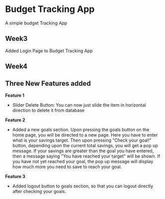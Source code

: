 # Budget Tracking App

A simple budget Tracking App

## Week3
Added Login Page to Budget Tracking App

## Week4

## Three New Features added

**Feature 1** 
* Slider Delete Button: You can now just slide the item in horizontal direction to delete it from database 

**Feature 2** 
* Added a new goals section. Upon pressing the goals button on the home page, you will be directed to a new page. Here you have to enter what is your savings target. Then upon pressing "Check your goal!" button, depending upon the current total savings, you will get a pop up message. If your savings are greater than the goal you have entered, then a message saying "You have reached your target" will be shown. If you have not yet reached your goal, the pop up message will display how much more you need to save to reach your goal.

**Feature 3**
* Added logout button to goals section, so that you can logout directly after checking your goals.

